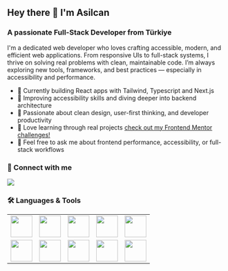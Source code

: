 ## Hey there 👋 I'm Asilcan
### A passionate Full-Stack Developer from Türkiye

I'm a dedicated web developer who loves crafting accessible, modern, and efficient web applications. From responsive UIs to full-stack systems, I thrive on solving real problems with clean, maintainable code. I’m always exploring new tools, frameworks, and best practices — especially in accessibility and performance.

- 🔭 Currently building React apps with Tailwind, Typescript and Next.js
- 🌱 Improving accessibility skills and diving deeper into backend architecture
- 🎯 Passionate about clean design, user-first thinking, and developer productivity
- 🧠 Love learning through real projects [check out my Frontend Mentor challenges!](https://www.frontendmentor.io/profile/KapteynUniverse)
- 💬 Feel free to ask me about frontend performance, accessibility, or full-stack workflows

### 🔗 Connect with me

[![](https://img.shields.io/badge/linkedin-%230077B5.svg?style=for-the-badge&logo=linkedin)](https://www.linkedin.com/in/asilcan-toper-46a437207/) 

### 🛠️ Languages & Tools

<table width="320px">
  <tbody>
    <tr>
      <td align="center"><img height=50 src="https://cdn.jsdelivr.net/gh/devicons/devicon/icons/html5/html5-original.svg" /></td>
      <td align="center"><img height=50 src="https://cdn.jsdelivr.net/gh/devicons/devicon/icons/css3/css3-original.svg" /></td>
      <td align="center"><img height=50 src="https://cdn.jsdelivr.net/gh/devicons/devicon/icons/javascript/javascript-original.svg" /></td>
      <td align="center"><img height=50 src="https://cdn.jsdelivr.net/gh/devicons/devicon/icons/typescript/typescript-original.svg" /></td>
      <td align="center"><img height=50 src="https://cdn.jsdelivr.net/gh/devicons/devicon/icons/react/react-original.svg" /></td>
    </tr>
    <tr>
      <td align="center"><img height=50 src="https://cdn.jsdelivr.net/gh/devicons/devicon/icons/nextjs/nextjs-original.svg" /></td>
      <td align="center"><img height=50 src="https://cdn.jsdelivr.net/gh/devicons/devicon@latest/icons/tailwindcss/tailwindcss-original.svg"/></td>
      <td align="center"><img height=50 src="https://cdn.jsdelivr.net/gh/devicons/devicon/icons/nodejs/nodejs-original.svg" /></td>
      <td align="center"><img height=50 src="https://cdn.jsdelivr.net/gh/devicons/devicon/icons/postgresql/postgresql-original.svg" /></td>
      <td align="center"><img height=50 src="https://cdn.jsdelivr.net/gh/devicons/devicon/icons/firebase/firebase-plain.svg" /></td>
    </tr>
  </tbody>
</table>
